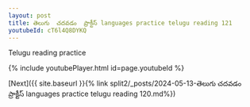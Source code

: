 ```yaml
---
layout: post
title: తెలుగు  చదవడం  ప్రాక్టీస్ languages practice telugu reading 121
youtubeId: cT6l4Q8DYKQ
---
```

 
 
Telugu reading practice
 
 
 
 
 


{% include youtubePlayer.html id=page.youtubeId %}
 
[Next]({{ site.baseurl }}{% link  split2/_posts/2024-05-13-తెలుగు  చదవడం  ప్రాక్టీస్ languages practice telugu reading 120.md%})
 
